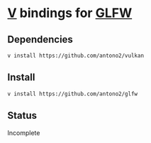 
# [V](https://vlang.io) bindings for [GLFW](https://www.glfw.org/)

## Dependencies
`v install https://github.com/antono2/vulkan`
 
## Install
`v install https://github.com/antono2/glfw`

## Status
Incomplete
